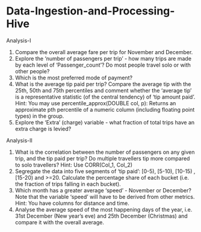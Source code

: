 # Data-Ingestion-and-Processing-Hive

Analysis-I
1.	Compare the overall average fare per trip for November and December.
2.	Explore the ‘number of passengers per trip’ - how many trips are made by each level of ‘Passenger_count’? Do most people travel solo or with other people?
3.	Which is the most preferred mode of payment?
4.	What is the average tip paid per trip? Compare the average tip with the 25th, 50th and 75th percentiles and comment whether the ‘average tip’ is a representative statistic (of the central tendency) of ‘tip amount paid’. Hint: You may use percentile_approx(DOUBLE col, p): Returns an approximate pth percentile of a numeric column (including floating point types) in the group.
5.	Explore the ‘Extra’ (charge) variable - what fraction of total trips have an extra charge is levied?

Analysis-II
1.	What is the correlation between the number of passengers on any given trip, and the tip paid per trip? Do multiple travellers tip more compared to solo travellers? Hint: Use CORR(Col_1, Col_2)
2.	Segregate the data into five segments of ‘tip paid’: [0-5), [5-10), [10-15) , [15-20) and >=20. Calculate the percentage share of each bucket (i.e. the fraction of trips falling in each bucket).
3.	Which month has a greater average ‘speed’ - November or December? Note that the variable ‘speed’ will have to be derived from other metrics. Hint: You have columns for distance and time.
4.	Analyse the average speed of the most happening days of the year, i.e. 31st December (New year’s eve) and 25th December (Christmas) and compare it with the overall average. 

